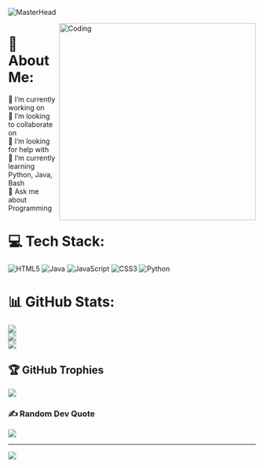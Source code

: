 ![MasterHead](https://repository-images.githubusercontent.com/588181932/e36ec678-7984-4cdd-8e4c-a3932772ff8e)


<img align="right" alt="Coding" width="400" src="https://static.vecteezy.com/system/resources/previews/004/865/921/original/programmer-people-concept-use-laptop-and-programming-code-program-icon-spreading-with-modern-flat-style-free-vector.jpg">

# 💫 About Me:
🔭 I’m currently working on <br>
👯 I’m looking to collaborate on<br>
🤝 I’m looking for help with <br>
🌱 I’m currently learning Python, Java, Bash<br>
💬 Ask me about Programming<br>



# 💻 Tech Stack:
![HTML5](https://img.shields.io/badge/html5-%23E34F26.svg?style=plastic&logo=html5&logoColor=white) ![Java](https://img.shields.io/badge/java-%23ED8B00.svg?style=plastic&logo=java&logoColor=white) ![JavaScript](https://img.shields.io/badge/javascript-%23323330.svg?style=plastic&logo=javascript&logoColor=%23F7DF1E) ![CSS3](https://img.shields.io/badge/css3-%231572B6.svg?style=plastic&logo=css3&logoColor=white) ![Python](https://img.shields.io/badge/python-3670A0?style=plastic&logo=python&logoColor=ffdd54)
# 📊 GitHub Stats:
![](https://github-readme-stats.vercel.app/api?username=ArchBin&theme=nightowl&hide_border=false&include_all_commits=true&count_private=false)<br/>
![](https://github-readme-streak-stats.herokuapp.com/?user=ArchBin&theme=nightowl&hide_border=false)<br/>
![](https://github-readme-stats.vercel.app/api/top-langs/?username=ArchBin&theme=nightowl&hide_border=false&include_all_commits=true&count_private=false&layout=compact)

## 🏆 GitHub Trophies
![](https://github-profile-trophy.vercel.app/?username=ArchBin&theme=dracula&no-frame=false&no-bg=false&margin-w=4)

### ✍️ Random Dev Quote
![](https://quotes-github-readme.vercel.app/api?type=horizontal&theme=tokyonight)

---
[![](https://visitcount.itsvg.in/api?id=ArchBin&icon=1&color=12)](https://visitcount.itsvg.in)

<!-- Proudly created with GPRM ( https://gprm.itsvg.in ) -->
